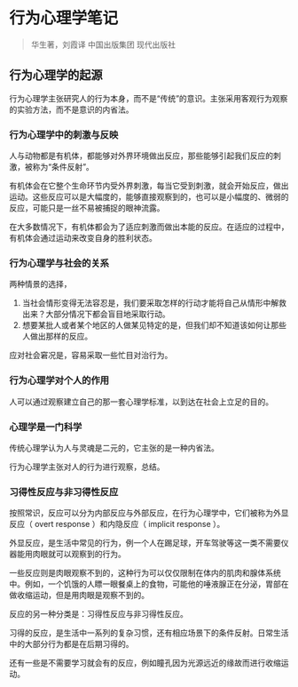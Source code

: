 # 行为心理学笔记

> 华生著，刘霞译
> 中国出版集团 现代出版社

## 行为心理学的起源

行为心理学主张研究人的行为本身，而不是“传统”的意识。主张采用客观行为观察的实验方法，而不是意识的内省法。

### 行为心理学中的刺激与反映

人与动物都是有机体，都能够对外界环境做出反应，那些能够引起我们反应的刺激，被称为“条件反射”。

有机体会在它整个生命环节内受外界刺激，每当它受到刺激，就会开始反应，做出运动。这些反应可以是大幅度的，能够直接观察到的，也可以是小幅度的、微弱的反应，可能只是一丝不易被捕捉的眼神流露。

在大多数情况下，有机体都会为了适应刺激而做出本能的反应。在适应的过程中，有机体会通过运动来改变自身的胜利状态。

### 行为心理学与社会的关系

两种情景的选择，

1. 当社会情形变得无法容忍是，我们要采取怎样的行动才能将自己从情形中解救出来？大部分情况下都会盲目地采取行动。
2. 想要某批人或者某个地区的人做某见特定的是，但我们却不知道该如何让那些人做出那样的反应。

应对社会窘况是，容易采取一些忙目对治行为。

### 行为心理学对个人的作用

人可以通过观察建立自己的那一套心理学标准，以到达在社会上立足的目的。

### 心理学是一门科学

传统心理学认为人与灵魂是二元的，它主张的是一种内省法。

行为心理学主张对人的行为进行观察，总结。

### 习得性反应与非习得性反应

按照常识，反应可以分为内部反应与外部反应，在行为心理学中，它们被称为外显反应（ overt response ）和内隐反应（ implicit response ）。

外显反应，是生活中常见的行为，例一个人在踢足球，开车驾驶等这一类不需要仪器能用肉眼就可以观察到的行为。

一些反应则是肉眼观察不到的，这种行为可以仅仅限制在体内的肌肉和腺体系统中。例如，一个饥饿的人瞟一眼餐桌上的食物，可能他的唾液腺正在分泌，胃部在做收缩运动，但是用肉眼是观察不到的。

反应的另一种分类是：习得性反应与非习得性反应。

习得的反应，是生活中一系列的复杂习惯，还有相应场景下的条件反射。日常生活中的大部分行为都是在后期习得的。

还有一些是不需要学习就会有的反应，例如瞳孔因为光源远近的缘故而进行收缩运动。

